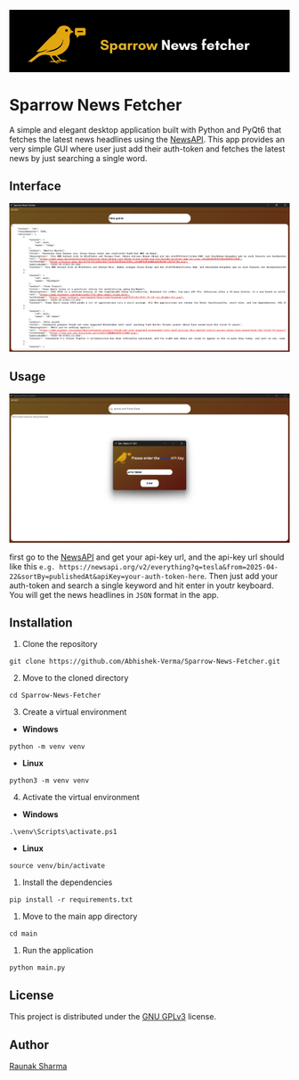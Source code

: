 <p align="center">
  <img src="imgs\sparrow_news_fetcher.png">
</p>

# Sparrow News Fetcher

A simple and elegant desktop application built with Python and PyQt6 that fetches the latest news headlines using the [NewsAPI](https://newsapi.org/ ). This app provides an very simple GUI where user just add their auth-token and fetches the latest news by just searching a single word.

## Interface

<p align="center">
  <img src="screenshots\interface.png">
</p>

## Usage

<p align="center">
  <img src="screenshots\auth_token.png">
</p>

first go to the [NewsAPI](https://newsapi.org/ ) and get your api-key url, and the api-key url should like this `e.g. https://newsapi.org/v2/everything?q=tesla&from=2025-04-22&sortBy=publishedAt&apiKey=your-auth-token-here`. Then just add your auth-token and search a single keyword and hit enter in youtr keyboard. You will get the news headlines in `JSON` format in the app.

## Installation

1. Clone the repository
```
git clone https://github.com/Abhishek-Verma/Sparrow-News-Fetcher.git
```
2. Move to the cloned directory
```
cd Sparrow-News-Fetcher
```

3. Create a virtual environment
- **Windows**
```
python -m venv venv
```
- **Linux**
```
python3 -m venv venv
```

4. Activate the virtual environment
- **Windows**
```
.\venv\Scripts\activate.ps1
```
- **Linux**
```
source venv/bin/activate
```

1. Install the dependencies
```
pip install -r requirements.txt
```

1. Move to the main app directory
```
cd main  
```

1. Run the application
```
python main.py
```

## License

This project is distributed under the [GNU GPLv3](https://choosealicense.com/licenses/gpl-3.0/) license.

## Author

[Raunak Sharma](https://github.com/CoderRony955)

